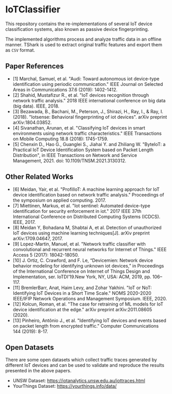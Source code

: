 # IoTClassifier
This repository contains the re-implementations of several IoT device classification systems, also known as passive device fingerprinting.

The implemented algorithms process and analyze traffic data in an offline manner. TShark is used to extract original traffic features and export them as `CSV` format.


## Paper References
- [1] Marchal, Samuel, et al. "Audi: Toward autonomous iot device-type identification using periodic communication." IEEE Journal on Selected Areas in Communications 37.6 (2019): 1402-1412.
- [2] Shahid, Mustafizur R., et al. "IoT devices recognition through network traffic analysis." 2018 IEEE international conference on big data (big data). IEEE, 2018.
- [3] Bezawada, B., Bachani, M., Peterson, J., Shirazi, H., Ray, I., & Ray, I. (2018). "Iotsense: Behavioral fingerprinting of iot devices". arXiv preprint arXiv:1804.03852.
- [4] Sivanathan, Arunan, et al. "Classifying IoT devices in smart environments using network traffic characteristics." IEEE Transactions on Mobile Computing 18.8 (2018): 1745-1759.
- [5] Chenxin D., Hao G., Guanglei S., Jiahai Y. and Zhiliang W. "ByteIoT: a Practical IoT Device Identification System based on Packet Length Distribution", in IEEE Transactions on Network and Service Management, 2021. doi: 10.1109/TNSM.2021.3130312. 

## Other Related Works
- [6] Meidan, Yair, et al. "ProfilIoT: A machine learning approach for IoT device identification based on network traffic analysis." Proceedings of the symposium on applied computing. 2017.
- [7] Miettinen, Markus, et al. "Iot sentinel: Automated device-type identification for security enforcement in iot." 2017 IEEE 37th International Conference on Distributed Computing Systems (ICDCS). IEEE, 2017.
- [8] Meidan Y, Bohadana M, Shabtai A, et al. Detection of unauthorized IoT devices using machine learning techniques[J]. arXiv preprint arXiv:1709.04647, 2017.
- [9] Lopez-Martin, Manuel, et al. "Network traffic classifier with convolutional and recurrent neural networks for Internet of Things." IEEE Access 5 (2017): 18042-18050.
- [10] J. Ortiz,  C.  Crawford,  and  F.  Le,  “Devicemien:  Network  device  behavior modeling for identifying unknown iot devices,” in Proceedings of the International Conference on Internet of Things Design and Implementation,  ser.  IoTDI’19.New  York,  NY,  USA:  ACM,  2019,  pp.  106–117.  
- [11] BremlerBarr, Anat, Haim Levy, and Zohar Yakhini. "IoT or NoT: Identifying IoT Devices in a Short Time Scale." NOMS 2020-2020 IEEE/IFIP Network Operations and Management Symposium. IEEE, 2020.
- [12] Kolcun, Roman, et al. "The case for retraining of ML models for IoT device identification at the edge." arXiv preprint arXiv:2011.08605 (2020).
- [13] Pinheiro, Antônio J., et al. "Identifying IoT devices and events based on packet length from encrypted traffic." Computer Communications 144 (2019): 8-17.

## Open Datasets
There are some open datasets which collect traffic traces generated by different IoT devices and can be used to validate and reproduce the results presented in the above papers.

- UNSW Dataset: https://iotanalytics.unsw.edu.au/iottraces.html
- YourThings Dataset: https://yourthings.info/data/
